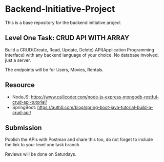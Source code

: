 # Backend-Initiative-Project
This is a base repository for the backend initiative project

## Level One Task: CRUD API WITH ARRAY
Build a CRUD(Create, Read, Update, Delete) API(Application Programming Interface) with any  backend language of your choice.
No database involved, just a server.

The endpoints will be for Users, Movies, Rentals.

## Resource
- NodeJS: https://www.callicoder.com/node-js-express-mongodb-restful-crud-api-tutorial/
- SpringBoot: https://auth0.com/blog/spring-boot-java-tutorial-build-a-crud-api/

## Submission 
Publish the APIs with Postman and share this too, do not forget to include the link to your level one task branch.

Reviews will be done on Saturdays.
